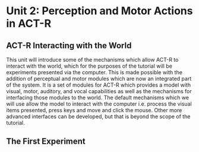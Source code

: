 # Unit 2: Perception and Motor Actions in ACT-R

## ACT-R Interacting with the World

This unit will introduce some of the mechanisms which allow ACT-R to interact with the world, which for the purposes of the tutorial will be experiments presented via the computer.  This is made possible with the addition of perceptual and motor modules which are now an integrated part of the system.  It is a set of modules for ACT-R which provides a model with visual, motor, auditory, and vocal capabilities as well as the mechanisms for interfacing those modules to the world.  The default mechanisms which we will use allow the model to interact with the computer i.e. process the visual items presented, press keys and move and click the mouse.  Other more advanced interfaces can be developed, but that is beyond the scope of the tutorial.

## The First Experiment
